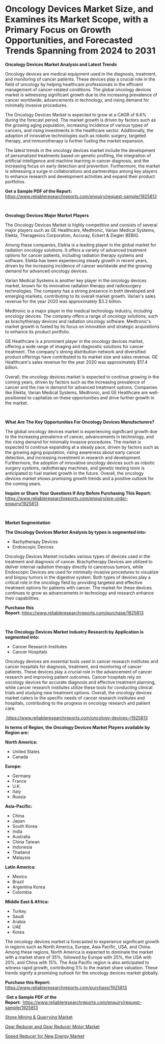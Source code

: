 <p><h1>Oncology Devices Market Size, and Examines its Market Scope, with a Primary Focus on Growth Opportunities, and Forecasted Trends Spanning from 2024 to 2031</h1></p><p><strong>Oncology Devices Market Analysis and Latest Trends</strong></p>
<p><p>Oncology devices are medical equipment used in the diagnosis, treatment, and monitoring of cancer patients. These devices play a crucial role in the field of oncology by helping healthcare professionals in the efficient management of cancer-related conditions. The global oncology devices market is witnessing significant growth due to the increasing prevalence of cancer worldwide, advancements in technology, and rising demand for minimally invasive procedures.</p><p>The Oncology Devices Market is expected to grow at a CAGR of 6.6% during the forecast period. The market growth is driven by factors such as the growing aging population, increasing incidence of various types of cancers, and rising investments in the healthcare sector. Additionally, the adoption of innovative technologies such as robotic surgery, targeted therapy, and immunotherapy is further fueling the market expansion.</p><p>The latest trends in the oncology devices market include the development of personalized treatments based on genetic profiling, the integration of artificial intelligence and machine learning in cancer diagnosis, and the increasing focus on early detection and prevention. Furthermore, the market is witnessing a surge in collaborations and partnerships among key players to enhance research and development activities and expand their product portfolios.</p></p>
<p><strong>Get a Sample PDF of the Report:&nbsp;</strong> <a href="https://www.reliableresearchreports.com/enquiry/request-sample/1925813">https://www.reliableresearchreports.com/enquiry/request-sample/1925813</a></p>
<p>&nbsp;</p>
<p><strong>Oncology Devices Major Market Players</strong></p>
<p><p>The Oncology Devices Market is highly competitive and consists of several major players such as GE Healthcare, Medtronic, Varian Medical Systems, Elekta, Theragenics Corporation, Accuray, Eckert & Ziegler BEBIG. </p><p>Among these companies, Elekta is a leading player in the global market for radiation oncology solutions. It offers a variety of advanced treatment options for cancer patients, including radiation therapy systems and software. Elekta has been experiencing steady growth in recent years, driven by the increasing incidence of cancer worldwide and the growing demand for advanced oncology devices.</p><p>Varian Medical Systems is another key player in the oncology devices market, known for its innovative radiation therapy and radiosurgery technologies. The company has a strong presence in both developed and emerging markets, contributing to its overall market growth. Varian's sales revenue for the year 2020 was approximately $3.2 billion.</p><p>Medtronic is a major player in the medical technology industry, including oncology devices. The company offers a range of oncology solutions, such as brachytherapy devices and radiation oncology software. Medtronic's market growth is fueled by its focus on innovation and strategic acquisitions to enhance its product portfolio.</p><p>GE Healthcare is a prominent player in the oncology devices market, offering a wide range of imaging and diagnostic solutions for cancer treatment. The company's strong distribution network and diversified product offerings have contributed to its market size and sales revenue. GE Healthcare's sales revenue for the year 2020 was approximately $17.4 billion.</p><p>Overall, the oncology devices market is expected to continue growing in the coming years, driven by factors such as the increasing prevalence of cancer and the rise in demand for advanced treatment options. Companies like Elekta, Varian Medical Systems, Medtronic, and GE Healthcare are well-positioned to capitalize on these opportunities and drive further growth in the market.</p></p>
<p>&nbsp;</p>
<p><strong>What Are The Key Opportunities For Oncology Devices Manufacturers?</strong></p>
<p><p>The global oncology devices market is experiencing significant growth due to the increasing prevalence of cancer, advancements in technology, and the rising demand for minimally invasive procedures. The market is expected to continue expanding at a steady pace, driven by factors such as the growing aging population, rising awareness about early cancer detection, and increasing investment in research and development. Furthermore, the adoption of innovative oncology devices such as robotic surgery systems, radiotherapy machines, and genetic testing tools is anticipated to fuel market growth in the future. Overall, the oncology devices market shows promising growth trends and a positive outlook for the coming years.</p></p>
<p><strong>Inquire or Share Your Questions If Any Before Purchasing This Report:</strong> <a href="https://www.reliableresearchreports.com/enquiry/pre-order-enquiry/1925813">https://www.reliableresearchreports.com/enquiry/pre-order-enquiry/1925813</a></p>
<p>&nbsp;</p>
<p><strong>Market Segmentation</strong></p>
<p><strong>The Oncology Devices Market Analysis by types is segmented into:</strong></p>
<p><ul><li>Rachytherapy Devices</li><li>Endoscopic Devices</li></ul></p>
<p><p>Oncology Devices Market includes various types of devices used in the treatment and diagnosis of cancer. Brachytherapy Devices are utilized to deliver internal radiation therapy directly to cancerous tumors, while Endoscopic Devices are used for minimally invasive procedures to visualize and biopsy tumors in the digestive system. Both types of devices play a critical role in the oncology field by providing targeted and effective treatment options for patients with cancer. The market for these devices continues to grow as advancements in technology and research enhance their capabilities.</p></p>
<p><strong>Purchase this Report:&nbsp;</strong><a href="https://www.reliableresearchreports.com/purchase/1925813">https://www.reliableresearchreports.com/purchase/1925813</a></p>
<p>&nbsp;</p>
<p><strong>The Oncology Devices Market Industry Research by Application is segmented into:</strong></p>
<p><ul><li>Cancer Research Institutes</li><li>Cancer Hospitals</li></ul></p>
<p><p>Oncology devices are essential tools used in cancer research institutes and cancer hospitals for diagnosis, treatment, and monitoring of cancer patients. These devices play a crucial role in the advancement of cancer research and improving patient outcomes. Cancer hospitals rely on oncology devices for accurate diagnosis and effective treatment planning, while cancer research institutes utilize these tools for conducting clinical trials and studying new treatment options. Overall, the oncology devices market caters to the specific needs of cancer research institutes and hospitals, contributing to the progress in oncology research and patient care.</p></p>
<p><a href="https://www.reliableresearchreports.com/oncology-devices-r1925813">&nbsp;https://www.reliableresearchreports.com/oncology-devices-r1925813</a></p>
<p><strong>In terms of Region, the Oncology Devices Market Players available by Region are:</strong></p>
<p>
    <p> <strong> North America: </strong>
        <ul>
            <li>United States</li>
            <li>Canada</li>
        </ul>
        </p> 
    <p> <strong> Europe: </strong>
        <ul>
            <li>Germany</li>
            <li>France</li>
            <li>U.K.</li>
            <li>Italy</li>
            <li>Russia</li>
        </ul>
        </p> 
    <p> <strong> Asia-Pacific: </strong>
        <ul>
            <li>China</li>
            <li>Japan</li>
            <li>South Korea</li>
            <li>India</li>
            <li>Australia</li>
            <li>China Taiwan</li>
            <li>Indonesia</li>
            <li>Thailand</li>
            <li>Malaysia</li>
        </ul>
        </p> 
    <p> <strong> Latin America: </strong>
        <ul>
            <li>Mexico</li>
            <li>Brazil</li>
            <li>Argentina Korea</li>
            <li>Colombia</li>
        </ul>
        </p> 
    <p> <strong> Middle East & Africa: </strong>
        <ul>
            <li>Turkey</li>
            <li>Saudi</li>
            <li>Arabia</li>
            <li>UAE</li>
            <li>Korea</li>
        </ul>
    </p>
    </p>
<p><p>The oncology devices market is forecasted to experience significant growth in regions such as North America, Europe, Asia Pacific, USA, and China. Among these regions, North America is expected to dominate the market with a market share of 35%, followed by Europe with 25%, the USA with 20%, and China with 15%. The Asia Pacific region is also anticipated to witness rapid growth, contributing 5% to the market share valuation. These trends signify a promising outlook for the oncology devices market globally.</p></p>
<p><strong>Purchase this Report: </strong><a href="https://www.reliableresearchreports.com/purchase/1925813">https://www.reliableresearchreports.com/purchase/1925813</a></p>
<p>&nbsp;<strong>Get a Sample PDF of the Report:&nbsp;&nbsp;</strong><a href="https://www.reliableresearchreports.com/enquiry/request-sample/1925813">https://www.reliableresearchreports.com/enquiry/request-sample/1925813</a></p>
<p><strong></strong></p>
<p><p><a href="https://github.com/sowravmitra0/Market-Research-Report-List-1/blob/main/stone-mining-quarrying-market.md">Stone Mining & Quarrying Market</a></p><p><a href="https://github.com/maesanjaya8/Market-Research-Report-List-1/blob/main/gear-reducer-and-gear-reducer-motor-market.md">Gear Reducer and Gear Reducer Motor Market</a></p><p><a href="https://github.com/bznecsdb5/Market-Research-Report-List-1/blob/main/speed-reducer-for-new-energy-market.md">Speed Reducer for New Energy Market</a></p></p>